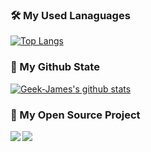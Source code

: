 ### 🛠️ My Used Lanaguages

[![Top Langs](https://github-readme-stats.vercel.app/api/top-langs/?username=opisir&hide=html&layout=compact&show_icons=true&title_color=fff&icon_color=79ff97&text_color=9f9f9f&bg_color=151515)](https://github.com/anuraghazra/github-readme-stats)

### 🌈 My Github State

[![Geek-James's github stats](https://github-readme-stats.vercel.app/api?username=opisir&show_icons=true&title_color=fff&icon_color=79ff97&text_color=9f9f9f&bg_color=151515)](https://github.com/anuraghazra/github-readme-stats)

### 🎉 My Open Source Project

<a href="https://github.com/opisir/havefish-bill">
  <img align="left" src="https://github-readme-stats.anuraghazra1.vercel.app/api/pin/?username=opisir&repo=havefish-bill&show_icons=true&title_color=fff&icon_color=79ff97&text_color=9f9f9f&bg_color=151515" />
</a>
<a href="https://github.com/opisir/vue-manage">
  <img align="left" src="https://github-readme-stats.anuraghazra1.vercel.app/api/pin/?username=opisir&repo=vue-manage&show_icons=true&title_color=fff&icon_color=79ff97&text_color=9f9f9f&bg_color=151515" />
</a>
